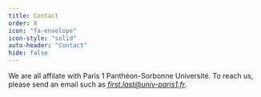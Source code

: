 ```yaml
---
title: Contact
order: 8
icon: "fa-envelope"
icon-style: "solid"
auto-header: "Contact"
hide: false
---
```


We are all affilate with Paris 1 Panthéon-Sorbonne Université. To reach us, please send an email such as *first.last@univ-paris1.fr*.